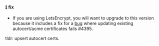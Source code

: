 #### <sub><sup><a name="v551-note-4326" href="#v551-note-4326">:link:</a></sup></sub> fix

* If you are using LetsEncrypt, you will want to upgrade to this version because it includes a fix for a [bug](https://github.com/concourse/concourse/issues/4326) where updating existing autocert/acme certificates fails #4395.

tldr: upsert autocert certs.

